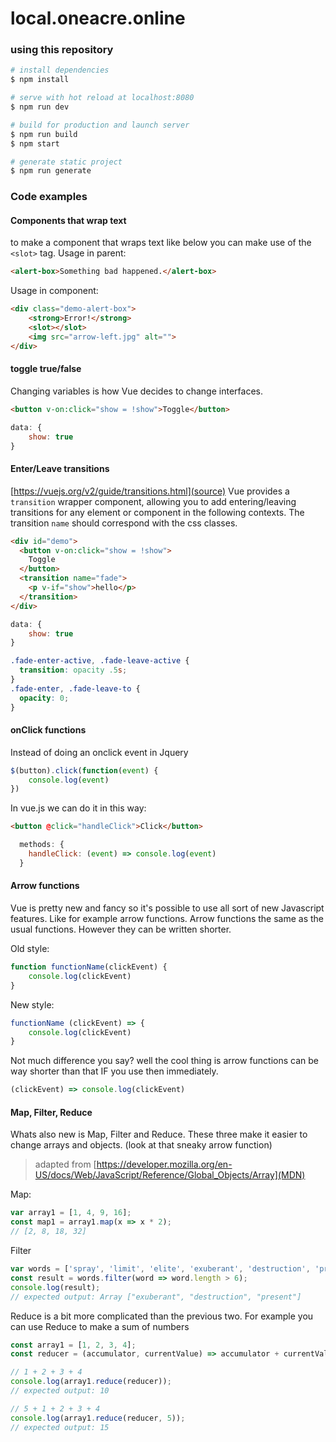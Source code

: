 # local.oneacre.online

### using this repository
```bash
# install dependencies
$ npm install

# serve with hot reload at localhost:8080
$ npm run dev

# build for production and launch server
$ npm run build
$ npm start

# generate static project
$ npm run generate
```

### Code examples

#### Components that wrap text
to make a component that wraps text like below you can make use of the `<slot>` tag.
Usage in parent:
```html
<alert-box>Something bad happened.</alert-box>
```
Usage in component:
```html
<div class="demo-alert-box">
    <strong>Error!</strong>
    <slot></slot>
    <img src="arrow-left.jpg" alt="">
</div>
```

#### toggle true/false
Changing variables is how Vue decides to change interfaces.
```html 
<button v-on:click="show = !show">Toggle</button>
```

```Javascript
data: {
    show: true
}
```


#### Enter/Leave transitions
[https://vuejs.org/v2/guide/transitions.html](source) Vue provides a `transition` wrapper component, allowing you to add entering/leaving transitions for any element or component in the following contexts. The transition `name` should correspond with the css classes.
```html
<div id="demo">
  <button v-on:click="show = !show">
    Toggle
  </button>
  <transition name="fade">
    <p v-if="show">hello</p>
  </transition>
</div>
```

```Javascript
data: {
    show: true
}
```

```css
.fade-enter-active, .fade-leave-active {
  transition: opacity .5s;
}
.fade-enter, .fade-leave-to {
  opacity: 0;
}
```

#### onClick functions
Instead of doing an onclick event in Jquery
```Javascript
$(button).click(function(event) { 
    console.log(event)
})
```

In vue.js we can do it in this way:
```html
<button @click="handleClick">Click</button>
```

```Javascript
  methods: {
    handleClick: (event) => console.log(event)
  }
```

#### Arrow functions
Vue is pretty new and fancy so it's possible to use all sort of new Javascript features. Like for example arrow functions. Arrow functions the same as the usual functions. However they can be written shorter.

Old style:
```Javascript
function functionName(clickEvent) {
    console.log(clickEvent)
}
```

New style:
```Javascript
functionName (clickEvent) => {
    console.log(clickEvent)
}
```

Not much difference you say? well the cool thing is arrow functions can be way shorter than that IF you use then immediately.
```Javascript
(clickEvent) => console.log(clickEvent)
```

#### Map, Filter, Reduce
Whats also new is Map, Filter and Reduce. These three make it easier to change arrays and objects. (look at that sneaky arrow function)
> adapted from [https://developer.mozilla.org/en-US/docs/Web/JavaScript/Reference/Global_Objects/Array](MDN)

Map:
```Javascript
var array1 = [1, 4, 9, 16];
const map1 = array1.map(x => x * 2);
// [2, 8, 18, 32]
```

Filter
```Javascript
var words = ['spray', 'limit', 'elite', 'exuberant', 'destruction', 'present'];
const result = words.filter(word => word.length > 6);
console.log(result);
// expected output: Array ["exuberant", "destruction", "present"]
```

Reduce is a bit more complicated than the previous two. For example you can use Reduce to make a sum of numbers
```Javascript
const array1 = [1, 2, 3, 4];
const reducer = (accumulator, currentValue) => accumulator + currentValue;

// 1 + 2 + 3 + 4
console.log(array1.reduce(reducer));
// expected output: 10

// 5 + 1 + 2 + 3 + 4
console.log(array1.reduce(reducer, 5));
// expected output: 15
```